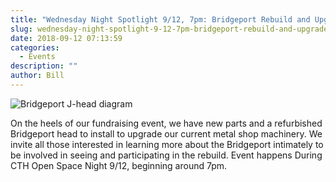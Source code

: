 ```yaml
---
title: "Wednesday Night Spotlight 9/12, 7pm: Bridgeport Rebuild and Upgrade"
slug: wednesday-night-spotlight-9-12-7pm-bridgeport-rebuild-and-upgrade
date: 2018-09-12 07:13:59
categories:
  - Events
description: ""
author: Bill
---
```



![Bridgeport J-head diagram](/uploads/2018/09/506px-Bridgeport_J-head_diagram.png)

On the heels of our fundraising event, we have new parts and a refurbished Bridgeport head to install to upgrade our current metal shop machinery. We invite all those interested in learning more about the Bridgeport intimately to be involved in seeing and participating in the rebuild. Event happens During CTH Open Space Night 9/12, beginning around 7pm.
